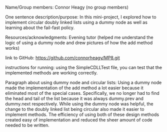Name/Group members: Connor Heagy (no group members) 

One sentence description/purpose: In this mini-project, I explored how to implement circular doubly linked lists using a dummy node as well as learning about the fail-fast policy.

Resources/acknowledgments: Evening tutor (helped me understand the logic of using a dummy node and drew pictures of how the add method works)

link to GitHub: https://github.com/connorheagy/MP8.git

instructions for running: using the SimpleCDLLTest file, you can test that the implemented methods are working correctly.

Paragraph about using dummy node and circular lists: 
Using a dummy node made the implementation of the add method a lot easier because it eliminated most of the special cases. Specifically, we no longer had to find the head and tail of the list because it was always dummy.prev and dummy.next respectively. While using the dummy node was helpful, the change to the doubly linked list being circular also made it easier to implement methods. The efficiency of using both of these design methods created easy of implementation and reduced the sheer amount of code needed to be written. 

